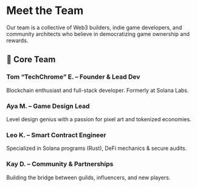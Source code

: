 # Meet the Team

Our team is a collective of Web3 builders, indie game developers, and community architects who believe in democratizing game ownership and rewards.

## 👾 Core Team

### Tom “TechChrome” E. – Founder & Lead Dev  
Blockchain enthusiast and full-stack developer. Formerly at Solana Labs.

### Aya M. – Game Design Lead  
Level design genius with a passion for pixel art and tokenized economies.

### Leo K. – Smart Contract Engineer  
Specialized in Solana programs (Rust), DeFi mechanics & secure audits.

### Kay D. – Community & Partnerships  
Building the bridge between guilds, influencers, and new players.

